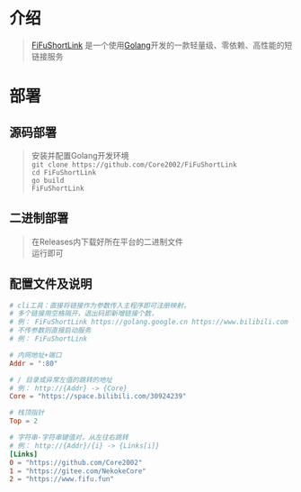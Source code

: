 # 介绍
> [FiFuShortLink](https://github.com/Core2002/FiFuShortLink) 是一个使用[Golang](https://golang.google.cn/)开发的一款轻量级、零依赖、高性能的短链接服务

# 部署
## 源码部署
> 安装并配置Golang开发环境  
> `git clone https://github.com/Core2002/FiFuShortLink`  
> `cd FiFuShortLink`  
> `go build`  
> `FiFuShortLink`  

## 二进制部署
> 在Releases内下载好所在平台的二进制文件  
> 运行即可

## 配置文件及说明
```toml
# cli工具：直接将链接作为参数传入主程序即可注册映射，
# 多个链接用空格隔开，退出码即新增链接个数，
# 例： FiFuShortLink https://golang.google.cn https://www.bilibili.com
# 不传参数则直接启动服务
# 例： FiFuShortLink

# 内网地址+端口
Addr = ":80"

# / 目录或异常左值的跳转的地址
# 例： http://{Addr} -> {Core}
Core = "https://space.bilibili.com/30924239"

# 栈顶指针
Top = 2

# 字符串-字符串键值对，从左往右跳转
# 例： http://{Addr}/{i} -> {Links[i]}
[Links]
0 = "https://github.com/Core2002"
1 = "https://gitee.com/NekokeCore"
2 = "https://www.fifu.fun"
```